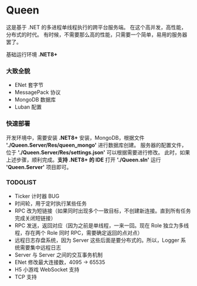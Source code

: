 # Queen

这是基于 .NET 的多进程单线程执行的跨平台服务端。
在这个高并发，高性能，分布式的时代。
有时候，不需要那么高的性能，只需要一个简单，易用的服务器罢了。

基础运行环境 **.NET8+**

### 大致全貌

- ENet 套字节
- MessagePack 协议
- MongoDB 数据库
- Luban 配置

### 快速部署

开发环境中，需要安装 **.NET8+**
安装，MongoDB，根据文件 **'./Queen.Server/Res/queen_mongo'** 进行数据库创建。
服务器的配置文件，位于 **'./Queen.Server/Res/settings.json'** 可以根据需要进行修改。
此时，如果上述步骤，顺利完成。**支持 .NET8+ 的 IDE** 打开 **'./Queen.sln'** 运行 **'Queen.Server'** 项目即可。

### TODOLIST

- Ticker 计时器 BUG
- 时间轮，用于定时执行某些任务
- RPC 改为短链接（如果同时出现多个一致目标，不创建新连接。直到所有任务完成关闭短链接）
- RPC 发送，返回对应（因为之前是单线程，一来一回。现在 Role 独立为多线程，存在两个 Role 同时 RPC，需要确定返回的点对点）
- 远程日志存盘系统，因为 Server 这些后面是要分布式的。所以，Logger 系统需要集中远程日志
- Server 与 Server 之间的交互事务机制
- ENet 修改最大连接数，4095 -> 65535
- H5 小游戏 WebSocket 支持
- TCP 支持
